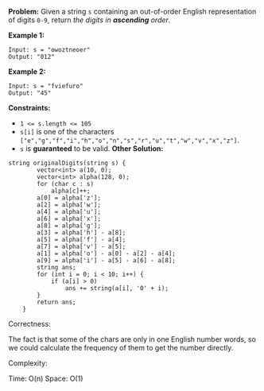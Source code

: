 **Problem:**
Given a string `s` containing an out-of-order English representation of digits `0-9`, return *the digits in **ascending** order*.

 

**Example 1:**

```
Input: s = "owoztneoer"
Output: "012"
```

**Example 2:**

```
Input: s = "fviefuro"
Output: "45"
```

 

**Constraints:**

- `1 <= s.length <= 105`
- `s[i]` is one of the characters `["e","g","f","i","h","o","n","s","r","u","t","w","v","x","z"]`.
- `s` is **guaranteed** to be valid.
**Other Solution:**
```
string originalDigits(string s) {
        vector<int> a(10, 0);
        vector<int> alpha(128, 0);
        for (char c : s)
            alpha[c]++;
        a[0] = alpha['z'];
        a[2] = alpha['w'];
        a[4] = alpha['u'];
        a[6] = alpha['x'];
        a[8] = alpha['g'];
        a[3] = alpha['h'] - a[8];
        a[5] = alpha['f'] - a[4];
        a[7] = alpha['v'] - a[5];
        a[1] = alpha['o'] - a[0] - a[2] - a[4];
        a[9] = alpha['i'] - a[5] - a[6] - a[8];
        string ans;
        for (int i = 0; i < 10; i++) {
            if (a[i] > 0)
                ans += string(a[i], '0' + i);
        }
        return ans;
    }
```
Correctness:

The fact is that some of the chars are only in one English number words, so we could calculate the frequency of them to get the number directly.

Complexity:

Time: O(n)
Space: O(1)
